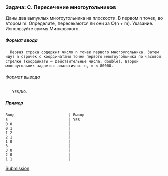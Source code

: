 ### Задача: C. Пересечение многоугольников
Даны два выпуклых многоугольника на плоскости. В первом n точек, во втором m. Определите, пересекаются ли они за O(n + m). Указание. Используйте сумму Минковского.
##### Формат ввода
      
      Первая строка содержит число n точек первого многоугольника. Затем идут n строчек с координатами точек первого многоугольника по часовой стрелке (координаты — действительные числа, double). Второй многоугольник задается аналогично. n, m ≤ 80000.
  
###### Формат вывода
       
       YES/NO.
       
       
 ##### Пример
 ```
 Ввод                        | Вывод
 5                           | YES
 0 0                         |
 0 1                         |
 1 2                         |
 2 1                         |
 1 0                         |
 3                           |
 3 0                         |
 2 0                         |
 1 1                         |
 ```
 
[Submission](https://contest.yandex.ru/contest/14982/run-report/27672945/)